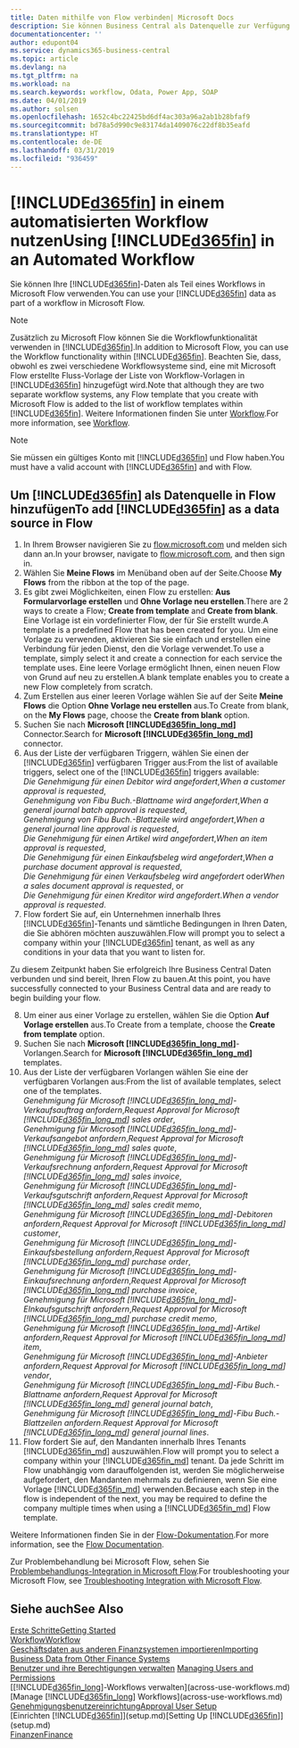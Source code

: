 ```yaml
---
title: Daten mithilfe von Flow verbinden| Microsoft Docs
description: Sie können Business Central als Datenquelle zur Verfügung stellen und eine OData-URL Ihrer Webdienste festlegen, um eine Geschäfts-App mithilfe einem automatisierten Workflow erstellen.
documentationcenter: ''
author: edupont04
ms.service: dynamics365-business-central
ms.topic: article
ms.devlang: na
ms.tgt_pltfrm: na
ms.workload: na
ms.search.keywords: workflow, Odata, Power App, SOAP
ms.date: 04/01/2019
ms.author: solsen
ms.openlocfilehash: 1652c4bc22425bd6df4ac303a96a2ab1b28bfaf9
ms.sourcegitcommit: bd78a5d990c9e83174da1409076c22df8b35eafd
ms.translationtype: HT
ms.contentlocale: de-DE
ms.lasthandoff: 03/31/2019
ms.locfileid: "936459"
---
```

# <a name="using-included365finincludesd365finmdmd-in-an-automated-workflow"></a><span data-ttu-id="abf7e-103">[!INCLUDE[d365fin](includes/d365fin_md.md)] in einem automatisierten Workflow nutzen</span><span class="sxs-lookup"><span data-stu-id="abf7e-103">Using [!INCLUDE[d365fin](includes/d365fin_md.md)] in an Automated Workflow</span></span>
<span data-ttu-id="abf7e-104">Sie können Ihre [!INCLUDE[d365fin](includes/d365fin_md.md)]-Daten als Teil eines Workflows in Microsoft Flow verwenden.</span><span class="sxs-lookup"><span data-stu-id="abf7e-104">You can use your [!INCLUDE[d365fin](includes/d365fin_md.md)] data as part of a workflow in Microsoft Flow.</span></span>

> [!NOTE]
> <span data-ttu-id="abf7e-105">Zusätzlich zu Microsoft Flow können Sie die Workflowfunktionalität verwenden in [!INCLUDE[d365fin](includes/d365fin_md.md)].</span><span class="sxs-lookup"><span data-stu-id="abf7e-105">In addition to Microsoft Flow, you can use the Workflow functionality within [!INCLUDE[d365fin](includes/d365fin_md.md)].</span></span> <span data-ttu-id="abf7e-106">Beachten Sie, dass, obwohl es zwei verschiedene Workflowsysteme sind, eine mit Microsoft Flow erstellte Fluss-Vorlage der Liste von Workflow-Vorlagen in [!INCLUDE[d365fin](includes/d365fin_md.md)] hinzugefügt wird.</span><span class="sxs-lookup"><span data-stu-id="abf7e-106">Note that although they are two separate workflow systems, any Flow template that you create with Microsoft Flow is added to the list of workflow templates within [!INCLUDE[d365fin](includes/d365fin_md.md)].</span></span> <span data-ttu-id="abf7e-107">Weitere Informationen finden Sie unter [Workflow](across-workflow.md).</span><span class="sxs-lookup"><span data-stu-id="abf7e-107">For more information, see [Workflow](across-workflow.md).</span></span>  

> [!NOTE]  
>   <span data-ttu-id="abf7e-108">Sie müssen ein gültiges Konto mit [!INCLUDE[d365fin](includes/d365fin_md.md)] und Flow haben.</span><span class="sxs-lookup"><span data-stu-id="abf7e-108">You must have a valid account with [!INCLUDE[d365fin](includes/d365fin_md.md)] and with Flow.</span></span>  

## <a name="to-add-included365finincludesd365finmdmd-as-a-data-source-in-flow"></a><span data-ttu-id="abf7e-109">Um [!INCLUDE[d365fin](includes/d365fin_md.md)] als Datenquelle in Flow hinzufügen</span><span class="sxs-lookup"><span data-stu-id="abf7e-109">To add [!INCLUDE[d365fin](includes/d365fin_md.md)] as a data source in Flow</span></span>
1. <span data-ttu-id="abf7e-110">In Ihrem Browser navigieren Sie zu [flow.microsoft.com](https://flow.microsoft.com/en-us/) und melden sich dann an.</span><span class="sxs-lookup"><span data-stu-id="abf7e-110">In your browser, navigate to [flow.microsoft.com](https://flow.microsoft.com/en-us/), and then sign in.</span></span>
2. <span data-ttu-id="abf7e-111">Wählen Sie **Meine Flows** im Menüband oben auf der Seite.</span><span class="sxs-lookup"><span data-stu-id="abf7e-111">Choose **My Flows** from the ribbon at the top of the page.</span></span>
3. <span data-ttu-id="abf7e-112">Es gibt zwei Möglichkeiten, einen Flow zu erstellen: **Aus Formularvorlage erstellen** und **Ohne Vorlage neu erstellen**.</span><span class="sxs-lookup"><span data-stu-id="abf7e-112">There are 2 ways to create a Flow; **Create from template** and **Create from blank**.</span></span> <span data-ttu-id="abf7e-113">Eine Vorlage ist ein vordefinierter Flow, der für Sie erstellt wurde.</span><span class="sxs-lookup"><span data-stu-id="abf7e-113">A template is a predefined Flow that has been created for you.</span></span>  <span data-ttu-id="abf7e-114">Um eine Vorlage zu verwenden, aktivieren Sie sie einfach und erstellen eine Verbindung für jeden Dienst, den die Vorlage verwendet.</span><span class="sxs-lookup"><span data-stu-id="abf7e-114">To use a template, simply select it and create a connection for each service the template uses.</span></span> <span data-ttu-id="abf7e-115">Eine leere Vorlage ermöglicht Ihnen, einen neuen Flow von Grund auf neu zu erstellen.</span><span class="sxs-lookup"><span data-stu-id="abf7e-115">A blank template enables you to create a new Flow completely from scratch.</span></span>
4. <span data-ttu-id="abf7e-116">Zum Erstellen aus einer leeren Vorlage wählen Sie auf der Seite **Meine Flows** die Option **Ohne Vorlage neu erstellen** aus.</span><span class="sxs-lookup"><span data-stu-id="abf7e-116">To Create from blank, on the **My Flows** page, choose the **Create from blank** option.</span></span>
5. <span data-ttu-id="abf7e-117">Suchen Sie nach **Microsoft [!INCLUDE[d365fin_long_md](includes/d365fin_long_md.md)]** Connector.</span><span class="sxs-lookup"><span data-stu-id="abf7e-117">Search for **Microsoft [!INCLUDE[d365fin_long_md](includes/d365fin_long_md.md)]** connector.</span></span>
6. <span data-ttu-id="abf7e-118">Aus der Liste der verfügbaren Triggern, wählen Sie einen der [!INCLUDE[d365fin](includes/d365fin_md.md)] verfügbaren Trigger aus:</span><span class="sxs-lookup"><span data-stu-id="abf7e-118">From the list of available triggers, select one of the [!INCLUDE[d365fin](includes/d365fin_md.md)] triggers available:</span></span>  
    <span data-ttu-id="abf7e-119">*Die Genehmigung für einen Debitor wird angefordert*,</span><span class="sxs-lookup"><span data-stu-id="abf7e-119">*When a customer approval is requested*,</span></span>  
    <span data-ttu-id="abf7e-120">*Genehmigung von Fibu Buch.-Blattname wird angefordert*,</span><span class="sxs-lookup"><span data-stu-id="abf7e-120">*When a general journal batch approval is requested*,</span></span>  
    <span data-ttu-id="abf7e-121">*Genehmigung von Fibu Buch.-Blattzeile wird angefordert*,</span><span class="sxs-lookup"><span data-stu-id="abf7e-121">*When a general journal line approval is requested*,</span></span>  
    <span data-ttu-id="abf7e-122">*Die Genehmigung für einen Artikel wird angefordert*,</span><span class="sxs-lookup"><span data-stu-id="abf7e-122">*When an item approval is requested*,</span></span>  
    <span data-ttu-id="abf7e-123">*Die Genehmigung für einen Einkaufsbeleg wird angefordert*,</span><span class="sxs-lookup"><span data-stu-id="abf7e-123">*When a purchase document approval is requested*,</span></span>  
    <span data-ttu-id="abf7e-124">*Die Genehmigung für einen Verkaufsbeleg wird angefordert* oder</span><span class="sxs-lookup"><span data-stu-id="abf7e-124">*When a sales document approval is requested*, or</span></span>  
    <span data-ttu-id="abf7e-125">*Die Genehmigung für einen Kreditor wird angefordert*.</span><span class="sxs-lookup"><span data-stu-id="abf7e-125">*When a vendor approval is requested*.</span></span>
7. <span data-ttu-id="abf7e-126">Flow fordert Sie auf, ein Unternehmen innerhalb Ihres [!INCLUDE[d365fin](includes/d365fin_md.md)]-Tenants und sämtliche Bedingungen in Ihren Daten, die Sie abhören möchten auszuwählen.</span><span class="sxs-lookup"><span data-stu-id="abf7e-126">Flow will prompt you to select a company within your [!INCLUDE[d365fin](includes/d365fin_md.md)] tenant, as well as any conditions in your data that you want to listen for.</span></span>

<span data-ttu-id="abf7e-127">Zu diesem Zeitpunkt haben Sie erfolgreich Ihre Business Central Daten verbunden und sind bereit, Ihren Flow zu bauen.</span><span class="sxs-lookup"><span data-stu-id="abf7e-127">At this point, you have successfully connected to your Business Central data and are ready to begin building your flow.</span></span>

8. <span data-ttu-id="abf7e-128">Um einer aus einer Vorlage zu erstellen, wählen Sie die Option **Auf Vorlage erstellen** aus.</span><span class="sxs-lookup"><span data-stu-id="abf7e-128">To Create from a template, choose the **Create from template** option.</span></span>
9. <span data-ttu-id="abf7e-129">Suchen Sie nach **Microsoft [!INCLUDE[d365fin_long_md](includes/d365fin_long_md.md)]**-Vorlangen.</span><span class="sxs-lookup"><span data-stu-id="abf7e-129">Search for **Microsoft [!INCLUDE[d365fin_long_md](includes/d365fin_long_md.md)]** templates.</span></span>
10. <span data-ttu-id="abf7e-130">Aus der Liste der verfügbaren Vorlangen wählen Sie eine der verfügbaren Vorlangen aus:</span><span class="sxs-lookup"><span data-stu-id="abf7e-130">From the list of available templates, select one of the templates.</span></span>  
    <span data-ttu-id="abf7e-131">*Genehmigung für Microsoft [!INCLUDE[d365fin_long_md](includes/d365fin_long_md.md)]-Verkaufsauftrag anfordern*,</span><span class="sxs-lookup"><span data-stu-id="abf7e-131">*Request Approval for Microsoft [!INCLUDE[d365fin_long_md](includes/d365fin_long_md.md)] sales order*,</span></span>  
    <span data-ttu-id="abf7e-132">*Genehmigung für Microsoft [!INCLUDE[d365fin_long_md](includes/d365fin_long_md.md)]-Verkaufsangebot anfordern*,</span><span class="sxs-lookup"><span data-stu-id="abf7e-132">*Request Approval for Microsoft [!INCLUDE[d365fin_long_md](includes/d365fin_long_md.md)] sales quote*,</span></span>  
    <span data-ttu-id="abf7e-133">*Genehmigung für Microsoft [!INCLUDE[d365fin_long_md](includes/d365fin_long_md.md)]-Verkaufsrechnung anfordern*,</span><span class="sxs-lookup"><span data-stu-id="abf7e-133">*Request Approval for Microsoft [!INCLUDE[d365fin_long_md](includes/d365fin_long_md.md)] sales invoice*,</span></span>  
    <span data-ttu-id="abf7e-134">*Genehmigung für Microsoft [!INCLUDE[d365fin_long_md](includes/d365fin_long_md.md)]-Verkaufsgutschrift anfordern*,</span><span class="sxs-lookup"><span data-stu-id="abf7e-134">*Request Approval for Microsoft [!INCLUDE[d365fin_long_md](includes/d365fin_long_md.md)] sales credit memo*,</span></span>  
    <span data-ttu-id="abf7e-135">*Genehmigung für Microsoft [!INCLUDE[d365fin_long_md](includes/d365fin_long_md.md)]-Debitoren anfordern*,</span><span class="sxs-lookup"><span data-stu-id="abf7e-135">*Request Approval for Microsoft [!INCLUDE[d365fin_long_md](includes/d365fin_long_md.md)] customer*,</span></span>  
    <span data-ttu-id="abf7e-136">*Genehmigung für Microsoft [!INCLUDE[d365fin_long_md](includes/d365fin_long_md.md)]-Einkaufsbestellung anfordern*,</span><span class="sxs-lookup"><span data-stu-id="abf7e-136">*Request Approval for Microsoft [!INCLUDE[d365fin_long_md](includes/d365fin_long_md.md)] purchase order*,</span></span>  
    <span data-ttu-id="abf7e-137">*Genehmigung für Microsoft [!INCLUDE[d365fin_long_md](includes/d365fin_long_md.md)]-Einkaufsrechnung anfordern*,</span><span class="sxs-lookup"><span data-stu-id="abf7e-137">*Request Approval for Microsoft [!INCLUDE[d365fin_long_md](includes/d365fin_long_md.md)] purchase invoice*,</span></span>  
    <span data-ttu-id="abf7e-138">*Genehmigung für Microsoft [!INCLUDE[d365fin_long_md](includes/d365fin_long_md.md)]-EInkaufsgutschrift anfordern*,</span><span class="sxs-lookup"><span data-stu-id="abf7e-138">*Request Approval for Microsoft [!INCLUDE[d365fin_long_md](includes/d365fin_long_md.md)] purchase credit memo*,</span></span>  
    <span data-ttu-id="abf7e-139">*Genehmigung für Microsoft [!INCLUDE[d365fin_long_md](includes/d365fin_long_md.md)]-Artikel anfordern*,</span><span class="sxs-lookup"><span data-stu-id="abf7e-139">*Request Approval for Microsoft [!INCLUDE[d365fin_long_md](includes/d365fin_long_md.md)] item*,</span></span>  
    <span data-ttu-id="abf7e-140">*Genehmigung für Microsoft [!INCLUDE[d365fin_long_md](includes/d365fin_long_md.md)]-Anbieter anfordern*,</span><span class="sxs-lookup"><span data-stu-id="abf7e-140">*Request Approval for Microsoft [!INCLUDE[d365fin_long_md](includes/d365fin_long_md.md)] vendor*,</span></span>  
    <span data-ttu-id="abf7e-141">*Genehmigung für Microsoft [!INCLUDE[d365fin_long_md](includes/d365fin_long_md.md)]-Fibu Buch.-Blattname anfordern*,</span><span class="sxs-lookup"><span data-stu-id="abf7e-141">*Request Approval for Microsoft [!INCLUDE[d365fin_long_md](includes/d365fin_long_md.md)] general journal batch*,</span></span>  
    <span data-ttu-id="abf7e-142">*Genehmigung für Microsoft [!INCLUDE[d365fin_long_md](includes/d365fin_long_md.md)]-Fibu Buch.-Blattzeilen anfordern*.</span><span class="sxs-lookup"><span data-stu-id="abf7e-142">*Request Approval for Microsoft [!INCLUDE[d365fin_long_md](includes/d365fin_long_md.md)] general journal lines*.</span></span>  
11. <span data-ttu-id="abf7e-143">Flow fordert Sie auf, den Mandanten innerhalb Ihres Tenants [!INCLUDE[d365fin_md](includes/d365fin_md.md)] auszuwählen.</span><span class="sxs-lookup"><span data-stu-id="abf7e-143">Flow will prompt you to select a company within your [!INCLUDE[d365fin_md](includes/d365fin_md.md)] tenant.</span></span> <span data-ttu-id="abf7e-144">Da jede Schritt im Flow unabhängig vom darauffolgenden ist, werden Sie möglicherweise aufgefordert, den Mandanten mehrmals zu definieren, wenn Sie eine Vorlage [!INCLUDE[d365fin_md](includes/d365fin_md.md)] verwenden.</span><span class="sxs-lookup"><span data-stu-id="abf7e-144">Because each step in the flow is independent of the next, you may be required to define the company multiple times when using a [!INCLUDE[d365fin_md](includes/d365fin_md.md)] Flow template.</span></span>

<span data-ttu-id="abf7e-145">Weitere Informationen finden Sie in der [Flow-Dokumentation](https://docs.microsoft.com/en-us/flow/getting-started).</span><span class="sxs-lookup"><span data-stu-id="abf7e-145">For more information, see the [Flow Documentation](https://docs.microsoft.com/en-us/flow/getting-started).</span></span>

<span data-ttu-id="abf7e-146">Zur Problembehandlung bei Microsoft Flow, sehen Sie [Problembehandlungs-Integration in Microsoft Flow](across-troubleshooting-how-use-financials-data-source-flow.md).</span><span class="sxs-lookup"><span data-stu-id="abf7e-146">For troubleshooting your Microsoft Flow, see [Troubleshooting Integration with Microsoft Flow](across-troubleshooting-how-use-financials-data-source-flow.md).</span></span>

## <a name="see-also"></a><span data-ttu-id="abf7e-147">Siehe auch</span><span class="sxs-lookup"><span data-stu-id="abf7e-147">See Also</span></span>
[<span data-ttu-id="abf7e-148">Erste Schritte</span><span class="sxs-lookup"><span data-stu-id="abf7e-148">Getting Started</span></span>](product-get-started.md)  
[<span data-ttu-id="abf7e-149">Workflow</span><span class="sxs-lookup"><span data-stu-id="abf7e-149">Workflow</span></span>](across-workflow.md)  
[<span data-ttu-id="abf7e-150">Geschäftsdaten aus anderen Finanzsystemen importieren</span><span class="sxs-lookup"><span data-stu-id="abf7e-150">Importing Business Data from Other Finance Systems</span></span>](across-import-data-configuration-packages.md)  
<span data-ttu-id="abf7e-151">[Benutzer und ihre Berechtigungen verwalten](ui-how-users-permissions.md) </span><span class="sxs-lookup"><span data-stu-id="abf7e-151">[Managing Users and Permissions](ui-how-users-permissions.md) </span></span>  
<span data-ttu-id="abf7e-152">[[!INCLUDE[d365fin_long](includes/d365fin_long_md.md)]-Workflows verwalten](across-use-workflows.md)</span><span class="sxs-lookup"><span data-stu-id="abf7e-152">[Manage [!INCLUDE[d365fin_long](includes/d365fin_long_md.md)] Workflows](across-use-workflows.md)</span></span>  
[<span data-ttu-id="abf7e-153">Genehmigungsbenutzereinrichtung</span><span class="sxs-lookup"><span data-stu-id="abf7e-153">Approval User Setup</span></span>](across-how-to-set-up-approval-users.md)  
<span data-ttu-id="abf7e-154">[Einrichten [!INCLUDE[d365fin](includes/d365fin_md.md)]](setup.md)</span><span class="sxs-lookup"><span data-stu-id="abf7e-154">[Setting Up [!INCLUDE[d365fin](includes/d365fin_md.md)]](setup.md)</span></span>  
[<span data-ttu-id="abf7e-155">Finanzen</span><span class="sxs-lookup"><span data-stu-id="abf7e-155">Finance</span></span>](finance.md)  

